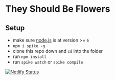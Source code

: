 # They Should Be Flowers

## Setup

- make sure [node.js](http://nodejs.org) is at version >= `6`
- `npm i spike -g`
- clone this repo down and `cd` into the folder
- run `npm install`
- run `spike watch` or `spike compile`

[![Netlify Status](https://api.netlify.com/api/v1/badges/6f506bfb-e2f1-4022-9ba5-f0890f25b149/deploy-status)](https://app.netlify.com/sites/theymight/deploys)
